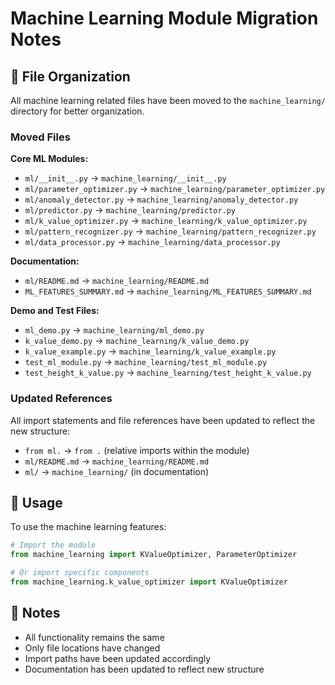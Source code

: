 # Machine Learning Module Migration Notes

## 📁 File Organization

All machine learning related files have been moved to the `machine_learning/` directory for better organization.

### Moved Files

**Core ML Modules:**
- `ml/__init__.py` → `machine_learning/__init__.py`
- `ml/parameter_optimizer.py` → `machine_learning/parameter_optimizer.py`
- `ml/anomaly_detector.py` → `machine_learning/anomaly_detector.py`
- `ml/predictor.py` → `machine_learning/predictor.py`
- `ml/k_value_optimizer.py` → `machine_learning/k_value_optimizer.py`
- `ml/pattern_recognizer.py` → `machine_learning/pattern_recognizer.py`
- `ml/data_processor.py` → `machine_learning/data_processor.py`

**Documentation:**
- `ml/README.md` → `machine_learning/README.md`
- `ML_FEATURES_SUMMARY.md` → `machine_learning/ML_FEATURES_SUMMARY.md`

**Demo and Test Files:**
- `ml_demo.py` → `machine_learning/ml_demo.py`
- `k_value_demo.py` → `machine_learning/k_value_demo.py`
- `k_value_example.py` → `machine_learning/k_value_example.py`
- `test_ml_module.py` → `machine_learning/test_ml_module.py`
- `test_height_k_value.py` → `machine_learning/test_height_k_value.py`

### Updated References

All import statements and file references have been updated to reflect the new structure:

- `from ml.` → `from .` (relative imports within the module)
- `ml/README.md` → `machine_learning/README.md`
- `ml/` → `machine_learning/` (in documentation)

## 🚀 Usage

To use the machine learning features:

```python
# Import the module
from machine_learning import KValueOptimizer, ParameterOptimizer

# Or import specific components
from machine_learning.k_value_optimizer import KValueOptimizer
```

## 📝 Notes

- All functionality remains the same
- Only file locations have changed
- Import paths have been updated accordingly
- Documentation has been updated to reflect new structure
